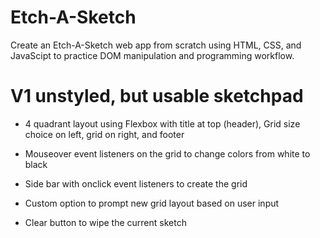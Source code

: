 # Etch-A-Sketch

Create an Etch-A-Sketch web app from scratch using HTML, CSS, and JavaScipt to practice DOM manipulation and programming workflow.

# V1 unstyled, but usable sketchpad
* 4 quadrant layout using Flexbox with title at top (header), Grid size choice on left, grid on right, and footer

* Mouseover event listeners on the grid to change colors from white to black

* Side bar with onclick event listeners to create the grid

* Custom option to prompt new grid layout based on user input

* Clear button to wipe the current sketch 

